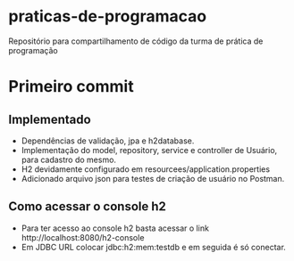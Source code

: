 # praticas-de-programacao
Repositório para compartilhamento de código da turma de prática de programação

# Primeiro commit
## Implementado
- Dependências de validação, jpa e h2database.
- Implementação do model, repository, service e controller de Usuário, para cadastro do mesmo.
- H2 devidamente configurado em resourcees/application.properties
- Adicionado arquivo json para testes de criação de usuário no Postman.

## Como acessar o console h2
- Para ter acesso ao console h2 basta acessar o link http://localhost:8080/h2-console
- Em JDBC URL colocar jdbc:h2:mem:testdb e em seguida é só conectar.
